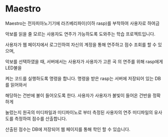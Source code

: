 # Maestro

Maestro는 전자피아노기기에 라즈베리파이(이하 rasp)를 부착하여 사용자로 하여금

악보를 읽을 줄 모르는 사용자도 연주가 가능하도록 도와주는 학습 프로젝트입니다.

사용자가 웹 페이지에서 로그인하여 자신의 계정을 통해 연주하고 점수 조회를 할 수 있으며, 

악보를 선택하였을 때, 서버에서는 사용자가 사용자가 고른 곡 의 연주를 위해 rasp에게 LED불을 

켜는 코드를 실행하도록 명령을 합니다. 명령을 받은 rasp는 서버에 저장되어 있는 DB 를 읽어와서 

해당하는 건반에 불이 들어오도록 한다. 사용자가 사용자가 불빛이 들어온 건반을 정확하게 

눌렀는지 원곡의 미디파일과 미디파이노로 부터 측정된 사용자의 연주 미디파일의 유사도를 측정하여 점수를 산출합니다. 

산출된 점수는 DB에 저장되어 웹 페이지를 통해 학인 할 수 있습니다.

